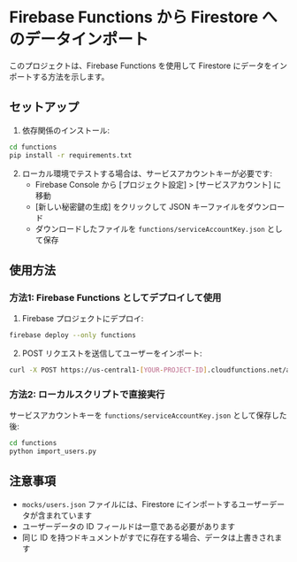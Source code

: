 # Firebase Functions から Firestore へのデータインポート

このプロジェクトは、Firebase Functions を使用して Firestore にデータをインポートする方法を示します。

## セットアップ

1. 依存関係のインストール:

```bash
cd functions
pip install -r requirements.txt
```

2. ローカル環境でテストする場合は、サービスアカウントキーが必要です:
   - Firebase Console から [プロジェクト設定] > [サービスアカウント] に移動
   - [新しい秘密鍵の生成] をクリックして JSON キーファイルをダウンロード
   - ダウンロードしたファイルを `functions/serviceAccountKey.json` として保存

## 使用方法

### 方法1: Firebase Functions としてデプロイして使用

1. Firebase プロジェクトにデプロイ:

```bash
firebase deploy --only functions
```

2. POST リクエストを送信してユーザーをインポート:

```bash
curl -X POST https://us-central1-[YOUR-PROJECT-ID].cloudfunctions.net/api/import-users-to-firestore
```

### 方法2: ローカルスクリプトで直接実行

サービスアカウントキーを `functions/serviceAccountKey.json` として保存した後:

```bash
cd functions
python import_users.py
```

## 注意事項

- `mocks/users.json` ファイルには、Firestore にインポートするユーザーデータが含まれています
- ユーザーデータの ID フィールドは一意である必要があります
- 同じ ID を持つドキュメントがすでに存在する場合、データは上書きされます 